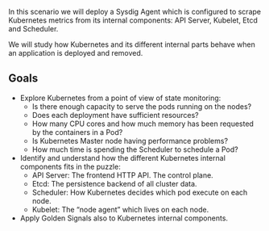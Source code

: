 In this scenario we will deploy a Sysdig Agent which is configured to scrape Kubernetes metrics from its internal components: API Server, Kubelet, Etcd and Scheduler.

We will study how Kubernetes and its different internal parts behave when an application is deployed and removed.

Goals
-----

- Explore Kubernetes from a point of view of state monitoring:
  - Is there enough capacity to serve the pods running on the nodes?
  - Does each deployment have sufficient resources?
  - How many CPU cores and how much memory has been requested by the containers in a Pod?
  - Is Kubernetes Master node having performance problems?
  - How much time is spending the Scheduler to schedule a Pod?
- Identify and understand how the different Kubernetes internal components fits in the puzzle:
  - API Server: The frontend HTTP API. The control plane.
  - Etcd: The persistence backend of all cluster data.
  - Scheduler: How Kubernetes decides which pod execute on each node.
  - Kubelet: The “node agent” which lives on each node.
- Apply Golden Signals also to Kubernetes internal components.
